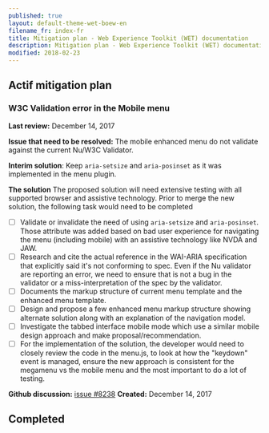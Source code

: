 ```yaml
---
published: true
layout: default-theme-wet-boew-en
filename_fr: index-fr
title: Mitigation plan - Web Experience Toolkit (WET) documentation
description: Mitigation plan - Web Experience Toolkit (WET) documentation
modified: 2018-02-23
---
```



## Actif mitigation plan

### W3C Validation error in the Mobile menu

**Last review:** December 14, 2017

**Issue that need to be resolved:** The mobile enhanced menu do not validate against the current Nu/W3C Validator.

**Interim solution**: Keep ```aria-setsize``` and ```aria-posinset``` as it was implemented in the menu plugin.

**The solution**
The proposed solution will need extensive testing with all supported browser and assistive technology.
Prior to merge the new solution, the following task would need to be completed
* [ ] Validate or invalidate the need of using ```aria-setsize``` and ```aria-posinset```. Those attribute was added based on bad user experience for navigating the menu (including mobile) with an assistive technology like NVDA and JAW.
* [ ] Research and cite the actual reference in the WAI-ARIA specification that explicitly said it's not conforming to spec. Even if the Nu validator are reporting an error, we need to ensure that is not a bug in the validator or a miss-interpretation of the spec by the validator. 
* [ ] Documents the markup structure of current menu template and the enhanced menu template.
* [ ] Design and propose a few enhanced menu markup structure showing alternate solution along with an explanation of the navigation model.
* [ ] Investigate the tabbed interface mobile mode which use a similar mobile design approach and make proposal/recommendation.
* [ ] For the implementation of the solution, the developer would need to closely review the code in the menu.js, to look at how the "keydown" event is managed, ensure the new approach is consistent for the megamenu vs the mobile menu and the most important to do a lot of testing. 

**Github discussion:** [issue #8238](https://github.com/wet-boew/wet-boew/issues/8238)
**Created:** December 14, 2017

## Completed

